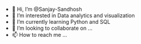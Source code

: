 - 👋 Hi, I’m @Sanjay-Sandhosh
- 👀 I’m interested in Data analytics and visualization
- 🌱 I’m currently learning Python and SQL
- 💞️ I’m looking to collaborate on ...
- 📫 How to reach me ...

<!---
Sanjay-Sandhosh/Sanjay-Sandhosh is a ✨ special ✨ repository because its `README.md` (this file) appears on your GitHub profile.
You can click the Preview link to take a look at your changes.
--->
